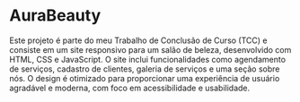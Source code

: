 # AuraBeauty
 Este projeto é parte do meu Trabalho de Conclusão de Curso (TCC) e consiste em um site responsivo para um salão de beleza, desenvolvido com HTML, CSS e JavaScript. O site inclui funcionalidades como agendamento de serviços, cadastro de clientes, galeria de serviços e uma seção sobre nós. O design é otimizado para proporcionar uma experiência de usuário agradável e moderna, com foco em acessibilidade e usabilidade.
